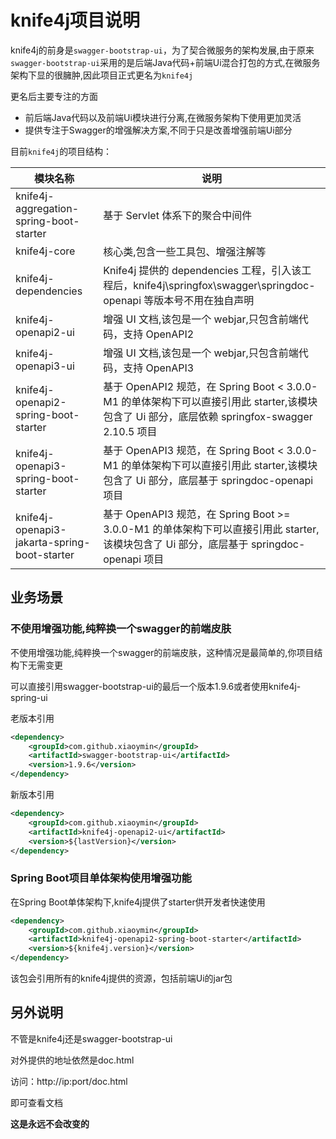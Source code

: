 # knife4j项目说明

knife4j的前身是`swagger-bootstrap-ui`，为了契合微服务的架构发展,由于原来`swagger-bootstrap-ui`采用的是后端Java代码+前端Ui混合打包的方式,在微服务架构下显的很臃肿,因此项目正式更名为`knife4j`

更名后主要专注的方面

- 前后端Java代码以及前端Ui模块进行分离,在微服务架构下使用更加灵活
- 提供专注于Swagger的增强解决方案,不同于只是改善增强前端Ui部分

目前`knife4j`的项目结构：

| 模块名称                                         | 说明                                                                                                          |
|----------------------------------------------|-------------------------------------------------------------------------------------------------------------|
| knife4j-aggregation-spring-boot-starter      | 基于 Servlet 体系下的聚合中间件                                                                                        |
| knife4j-core                                 | 核心类,包含一些工具包、增强注解等                                                                                           |
| knife4j-dependencies                         | Knife4j 提供的 dependencies 工程，引入该工程后，knife4j\springfox\swagger\springdoc-openapi 等版本号不用在独自声明                  |
| knife4j-openapi2-ui                          | 增强 UI 文档,该包是一个 webjar,只包含前端代码，支持 OpenAPI2                                                                   |
| knife4j-openapi3-ui                          | 增强 UI 文档,该包是一个 webjar,只包含前端代码，支持 OpenAPI3                                                                   |
| knife4j-openapi2-spring-boot-starter         | 基于 OpenAPI2 规范，在 Spring Boot < 3.0.0-M1 的单体架构下可以直接引用此 starter,该模块包含了 Ui 部分，底层依赖 springfox-swagger 2.10.5 项目 |
| knife4j-openapi3-spring-boot-starter         | 基于 OpenAPI3 规范，在 Spring Boot < 3.0.0-M1 的单体架构下可以直接引用此 starter,该模块包含了 Ui 部分，底层基于 springdoc-openapi 项目        |
| knife4j-openapi3-jakarta-spring-boot-starter | 基于 OpenAPI3 规范，在 Spring Boot >= 3.0.0-M1 的单体架构下可以直接引用此 starter,该模块包含了 Ui 部分，底层基于 springdoc-openapi 项目       |

## 业务场景

### 不使用增强功能,纯粹换一个swagger的前端皮肤

不使用增强功能,纯粹换一个swagger的前端皮肤，这种情况是最简单的,你项目结构下无需变更

可以直接引用swagger-bootstrap-ui的最后一个版本1.9.6或者使用knife4j-spring-ui

老版本引用

```xml
<dependency>
    <groupId>com.github.xiaoymin</groupId>
    <artifactId>swagger-bootstrap-ui</artifactId>
    <version>1.9.6</version>
</dependency>
```

新版本引用

```xml
<dependency>
    <groupId>com.github.xiaoymin</groupId>
    <artifactId>knife4j-openapi2-ui</artifactId>
    <version>${lastVersion}</version>
</dependency>
```

### Spring Boot项目单体架构使用增强功能

在Spring Boot单体架构下,knife4j提供了starter供开发者快速使用

```xml
<dependency>
    <groupId>com.github.xiaoymin</groupId>
    <artifactId>knife4j-openapi2-spring-boot-starter</artifactId>
    <version>${knife4j.version}</version>
</dependency>
```

该包会引用所有的knife4j提供的资源，包括前端Ui的jar包
 
## 另外说明

不管是knife4j还是swagger-bootstrap-ui

对外提供的地址依然是doc.html

访问：http://ip:port/doc.html

即可查看文档

**这是永远不会改变的**
